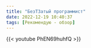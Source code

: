 ```yaml
---
title: "БезТЗатый программист"
date: 2022-12-19 10:40:37
tags: [Рекомендую - обзор]
---
```


{{< youtube PhEN69huhfQ >}}

